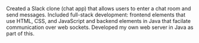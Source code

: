 Created a Slack clone (chat app) that allows users to enter a chat room and send messages. Included full-stack development: frontend elements that use HTML, CSS, and JavaScript and backend elements in Java that facilate communication over web sockets. Developed my own web server in Java as part of this.
